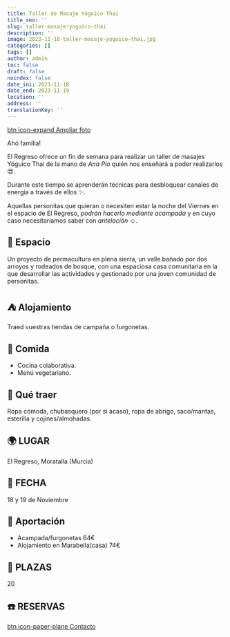 ```yaml
---
title: Taller de Masaje Yóguico Thai
title_seo: ''
slug: taller-masaje-yoguico-thai
description: ''
image: 2023-11-18-taller-masaje-yoguico-thai.jpg
categories: []
tags: []
author: admin
toc: false
draft: false
noindex: false
date_ini: 2023-11-18
date_end: 2023-11-19
location: ''
address: ''
translationKey: ''
---
```


[btn icon-expand Ampliar foto](2023-11-18-taller-masaje-yoguico-thai.jpg)

Ahó familia!

El Regreso ofrece un fin de semana para realizar un taller de masajes Yóguico Thai de la mano de *Ana Pío* quién nos enseñará a poder realizarlos 😍.

Durante este tiempo se aprenderán técnicas para desbloquear canales de energía a través de ellos ✨.

Aquellas personitas que quieran o necesiten estar la noche del Viernes en el espacio de El Regreso, *podrán hacerlo mediante acampada* y en cuyo caso necesitaríamos saber con *antelación* ☺️.

## 🌲 Espacio

Un proyecto de permacultura en plena sierra, un valle bañado por dos arroyos y rodeados de bosque, con una espaciosa casa comunitaria en la que desarrollar las actividades y gestionado por una joven comunidad de personitas.

## ⛺ Alojamiento

Traed vuestras tiendas de campaña o furgonetas.

## 🌮 Comida

- Cocina colaborativa.
- Menú vegetariano.

## 🎨 Qué traer

Ropa cómoda, chubasquero (por si acaso), ropa de abrigo, saco/mantas, esterilla y cojines/almohadas.

## 🌍 LUGAR

El Regreso, Moratalla (Murcia)

## 📅 FECHA

18 y 19 de Noviembre

## 💱 Aportación

- Acampada/furgonetas 64€
- Alojamiento en Marabella(casa) 74€

## 👫 PLAZAS

20

## ☎️ RESERVAS

[btn icon-paper-plane Contacto](/#contacto)
